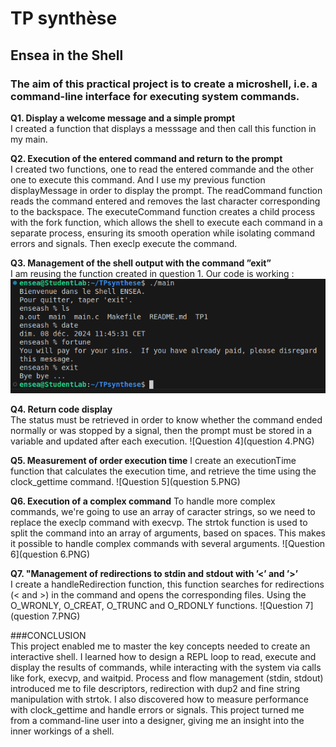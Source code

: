 # TP synthèse
## Ensea in the Shell
### The aim of this practical project is to create a microshell, i.e. a command-line interface for executing system commands.


**Q1. Display a welcome message and a simple prompt**    
I created a function that displays a messsage and then call this function in my main.

**Q2. Execution of the entered command and return to the prompt**  
I created two functions, one to read the entered commande and the other one to execute this command. And I use my previous function displayMessage in order to display the prompt. The readCommand function reads the command entered and removes the last character corresponding to the backspace. The executeCommand function creates a child process with the fork function, which allows the shell to execute each command in a separate process, ensuring its smooth operation while isolating command errors and signals. Then execlp execute the command.

**Q3. Management of the shell output with the command ”exit”**  
I am reusing the function created in question 1. Our code is working :  
![Microshell](microshell.PNG)

**Q4. Return code display**  
The status must be retrieved in order to know whether the command ended normally or was stopped by a signal, then the prompt must be stored in a variable and updated after each execution.
![Question 4](question 4.PNG)

**Q5. Measurement of order execution time** 
I create an executionTime function that calculates the execution time, and retrieve the time using the clock_gettime command.
![Question 5](question 5.PNG)

**Q6. Execution of a complex command**
To handle more complex commands, we're going to use an array of caracter strings, so we need to replace the execlp command with execvp. The strtok function is used to split the command into an array of arguments, based on spaces. This makes it possible to handle complex commands with several arguments.
![Question 6](question 6.PNG)

**Q7. "Management of redirections to stdin and stdout with ’<’ and ’>’**  
I create a handleRedirection function, this function searches for redirections (< and >) in the command and opens the corresponding files. Using the O_WRONLY, O_CREAT, O_TRUNC and O_RDONLY functions.
![Question 7](question 7.PNG)

###CONCLUSION  
This project enabled me to master the key concepts needed to create an interactive shell. I learned how to design a REPL loop to read, execute and display the results of commands, while interacting with the system via calls like fork, execvp, and waitpid. Process and flow management (stdin, stdout) introduced me to file descriptors, redirection with dup2 and fine string manipulation with strtok. I also discovered how to measure performance with clock_gettime and handle errors or signals. This project turned me from a command-line user into a designer, giving me an insight into the inner workings of a shell.
